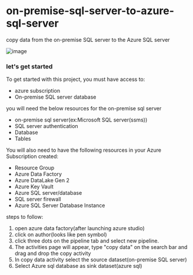 # on-premise-sql-server-to-azure-sql-server
copy data from the on-premise SQL server to the Azure SQL server

![image](https://github.com/user-attachments/assets/c8e609c0-089a-415b-95d9-b51644ca90d9)
### let's get started
To get started with this project, you must have access to:
* azure subscription
* On-premise SQL server database

you will need the below resources for the on-premise sql server

* on-premise sql server(ex:Microsoft SQL server(ssms))
* SQL server authentication
* Database
* Tables

You will also need to have the following resources in your Azure Subscription created:

* Resource Group
* Azure Data Factory
* Azure DataLake Gen 2
* Azure Key Vault
* Azure SQL server/database
* SQL server firewall
* Azure SQL Server Database Instance

steps to follow:
1. open azure data factory(after launching azure studio)
2. click on author(looks like pen symbol)
3. click three dots on the pipeline tab and select new pipeline.
4. The activities page will appear, type "copy data" on the search bar and drag and drop the copy activity
5. In copy data activity select the source dataset(on-premise SQL server)
6. Select Azure sql database as sink dataset(azure sql)

  
  
